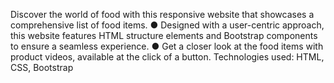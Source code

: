 Discover the world of food with this responsive website that showcases a comprehensive list of food items.
● Designed with a user-centric approach, this website features HTML structure elements and Bootstrap
components to ensure a seamless experience.
● Get a closer look at the food items with product videos, available at the click of a button.
Technologies used: HTML, CSS, Bootstrap
